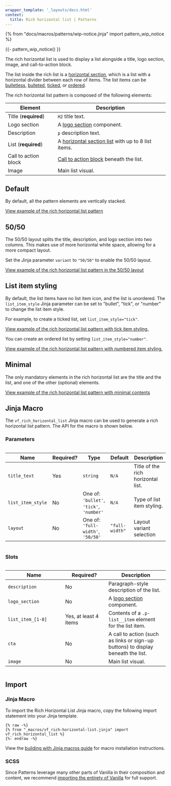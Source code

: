 ```yaml
---
wrapper_template: '_layouts/docs.html'
context:
  title: Rich horizontal list | Patterns
---
```


{% from "docs/macros/patterns/wip-notice.jinja" import pattern_wip_notice %}

{{- pattern_wip_notice() }}

The rich horizontal list is used to display a list alongside a title, logo section, image, and call-to-action block.

The list inside the rich list is a <a href="/docs/patterns/list#horizontal-section-new">horizontal section</a>, which is a list with a horizontal divider between each row of items.
The list items can be [bulletless](/docs/patterns/lists#bulletless-with-horizontal-divider),
[bulleted](/docs/patterns/lists#bulleted-with-horizontal-divider),
[ticked](/docs/patterns/lists#ticked-with-horizontal-divider),
or [ordered](/docs/patterns/lists#ordered-lists-with-horizontal-divider).

The rich horizontal list pattern is composed of the following elements:

| Element              | Description                                                                                       |
| -------------------- | ------------------------------------------------------------------------------------------------- |
| Title (**required**) | <code>H2</code> title text.                                                                       |
| Logo section         | A [logo section](/docs/patterns/logo-section) component.                                          |
| Description          | <code>p</code> description text.                                                                  |
| List (**required**)  | A [horizontal section list](/docs/patterns/lists#horizontal-section-new) with up to 8 list items. |
| Call to action block | [Call to action block](/docs/patterns/cta-block) beneath the list.                                |
| Image                | Main list visual.                                                                                 |

## Default

By default, all the pattern elements are vertically stacked.

<div class="embedded-example"><a href="/docs/examples/patterns/rich-list-horizontal/bulletless-responsive" class="js-example" data-lang="jinja">
View example of the rich horizontal list pattern
</a></div>

## 50/50

The 50/50 layout splits the title, description, and logo section into two columns. This makes use of more horizontal white space, allowing for a more compact layout.

Set the Jinja parameter `variant` to <code>"50/50"</code> to enable the 50/50 layout.

<div class="embedded-example"><a href="/docs/examples/patterns/rich-list-horizontal/bulletless-50-50-responsive" class="js-example" data-lang="jinja">
View example of the rich horizontal list pattern in the 50/50 layout
</a></div>

## List item styling

By default, the list items have no list item icon, and the list is unordered.
The `list_item_style` Jinja parameter can be set to "bullet", "tick", or "number" to change the list item style.

For example, to create a ticked list, set `list_item_style="tick"`.

<div class="embedded-example"><a href="/docs/examples/patterns/rich-list-horizontal/ticked-responsive" class="js-example" data-lang="jinja">
View example of the rich horizontal list pattern with tick item styling.
</a></div>

You can create an ordered list by setting `list_item_style="number"`.

<div class="embedded-example"><a href="/docs/examples/patterns/rich-list-horizontal/ordered-responsive" class="js-example" data-lang="jinja">
View example of the rich horizontal list pattern with numbered item styling.
</a></div>

## Minimal

The only mandatory elements in the rich horizontal list are the title and the list, and one of the other (optional) elements.

<div class="embedded-example"><a href="/docs/examples/patterns/rich-list-horizontal/minimal-responsive" class="js-example" data-lang="jinja">
View example of the rich horizontal list pattern with minimal contents
</a></div>

## Jinja Macro

The `vf_rich_horizontal_list` Jinja macro can be used to generate a rich horizontal list pattern. The API for the macro is shown below.

### Parameters

<div style="overflow: auto;">
  <table>
    <thead>
      <tr>
        <th style="width: 220px;">Name</th>
        <th style="width: 160px;">Required?</th>
        <th style="width: 160px;">Type</th>
        <th style="width: 160px;">Default</th>
        <th style="width: 250px;">Description</th>
      </tr>
    </thead>
    <tbody>
      <tr>
        <td>
          <code>title_text</code>
        </td>
        <td>
          Yes
        </td>
        <td>
          <code>string</code>
        </td>
        <td>
          <code>N/A</code>
        </td>
        <td>
          Title of the rich horizontal list.
        </td>
      </tr>
      <tr>
        <td>
          <code>list_item_style</code>
        </td>
        <td>
          No
        </td>
        <td>
          One of:<br>
          <code>'bullet'</code>,<br>
          <code>'tick'</code>,<br>
          <code>'number'</code>
        </td>
        <td>
          <code>N/A</code>
        </td>
        <td>
          Type of list item styling.
        </td>
      </tr>
      <tr>
        <td>
          <code>layout</code>
        </td>
        <td>
          No
        </td>
        <td>
          One of:<br>
          <code>'full-width'</code>,<br>
          <code>'50/50'</code>
        </td>
        <td>
          <code>"full-width"</code>
        </td>
        <td>
          Layout variant selection
        </td>
      </tr>
    </tbody>
  </table>
</div>

### Slots

<div style="overflow: auto;">
  <table>
    <thead>
      <tr>
        <th style="width: 220px;">Name</th>
        <th style="width: 160px;">Required?</th>
        <th style="width: 250px;">Description</th>
      </tr>
    </thead>
    <tbody>
      <tr>
        <td>
          <code>description</code>
        </td>
        <td>
          No
        </td>
        <td>
          Paragraph-style description of the list.
        </td>
      </tr>
      <tr>
        <td>
          <code>logo_section</code>
        </td>
        <td>
          No
        </td>
        <td>
          A <a href="/docs/patterns/logo-section">logo section</a> component.
        </td>
      </tr>
      <tr>
        <td>
          <code>list_item_[1-8]</code>
        </td>
        <td>
          Yes, at least 4 items
        </td>
        <td>
          Contents of a <code>.p-list__item</code> element for the list item.
        </td>
      </tr>
      <tr>
        <td>
          <code>cta</code>
        </td>
        <td>
          No
        </td>
        <td>
          A call to action (such as links or sign-up buttons) to display beneath the list.
        </td>
      </tr>
      <tr>
        <td>
          <code>image</code>
        </td>
        <td>
          No
        </td>
        <td>
          Main list visual.
        </td>
      </tr>
    </tbody>
  </table>
</div>

## Import

### Jinja Macro

To import the Rich Horizontal List Jinja macro, copy the following import statement into your
Jinja template.

```jinja
{% raw -%}
{% from "_macros/vf_rich-horizontal-list.jinja" import vf_rich_horizontal_list %}
{%- endraw -%}
```

View the [building with Jinja macros guide](/docs/building-vanilla#jinja-macros)
for macro installation instructions.

### SCSS

Since Patterns leverage many other parts of Vanilla in their composition and content, we
recommend [importing the entirety of Vanilla](/docs#install) for full support.
